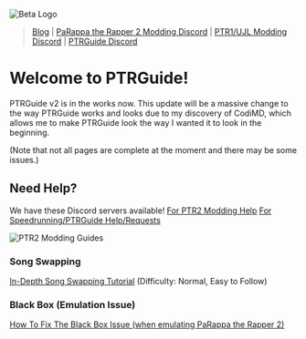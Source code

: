 ![Beta Logo](https://ptrguide.github.io/new/assets/img/beta-logo.png)

> [Blog](https://ptrguide.github.io/new/blog) | [PaRappa the Rapper 2 Modding Discord](https://discord.gg/RVa7XQc) | [PTR1/UJL Modding Discord](https://discord.gg/nA5Hkf2) | [PTRGuide Discord](https://discord.gg/Pk3qykb)

# Welcome to PTRGuide!
PTRGuide v2 is in the works now. This update will be a massive change to the way PTRGuide works and looks due to my discovery of CodiMD, which allows me to make PTRGuide look the way I wanted it to look in the beginning.

(Note that not all pages are complete at the moment and there may be some issues.)

## Need Help?
We have these Discord servers available!
[For PTR2 Modding Help](https://discord.gg/RVa7XQc)
[For Speedrunning/PTRGuide Help/Requests](https://discord.gg/Pk3qykb)

![PTR2 Modding Guides](https://ptrguide.github.io/new/assets/img/ptr2mod.png)
### Song Swapping
[In-Depth Song Swapping Tutorial](https://ptrguide.github.io/new/song-swap/in-depth) (Difficulty: Normal, Easy to Follow)
### Black Box (Emulation Issue)
[How To Fix The Black Box Issue (when emulating PaRappa the Rapper 2)](https://ptrguide.github.io/new/black-box)

